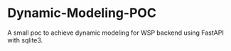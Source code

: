 # Dynamic-Modeling-POC
A small poc to achieve dynamic modeling for WSP backend using FastAPI with sqlite3.
